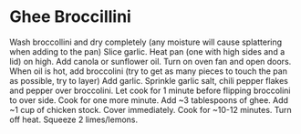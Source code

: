 # Ghee Broccillini 
Wash broccollini and dry completely (any moisture will cause splattering when adding to the pan)
Slice garlic.
Heat pan (one with high sides and a lid) on high. 
Add canola or sunflower oil.
Turn on oven fan and open doors. 
When oil is hot, add broccolini (try to get as many pieces to touch the pan as possible, try to layer)
Add garlic.
Sprinkle garlic salt, chili pepper flakes and pepper over broccolini.
Let cook for 1 minute before flipping broccolini to over side. Cook for one more minute.
Add ~3 tablespoons of ghee.
Add ~1 cup of chicken stock. 
Cover immediately. 
Cook for ~10-12 minutes. 
Turn off heat.
Squeeze 2 limes/lemons. 

